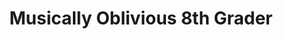 ---
layout: post
title:  "Musically Oblivious 8th Grader"
categories: meme-template
template_id: 278
---